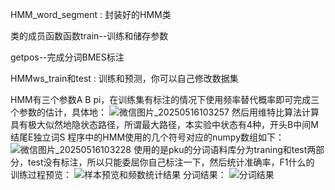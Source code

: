 HMM_word_segment   :   封装好的HMM类

类的成员函数函数train--训练和储存参数

getpos--完成分词BMES标注

HMMws_train和test : 训练和预测，你可以自己修改数据集

HMM有三个参数A B pi，在训练集有标注的情况下使用频率替代概率即可完成三个参数的估计，具体地：
![微信图片_20250516103257](https://github.com/user-attachments/assets/f0dbbbed-74b1-4128-9dc3-23511cc0166f)
然后用维特比算法计算具有极大似然地隐状态路径，所谓最大路径，本实验中状态有4种，开头B中间M结尾E独立词S
程序中的HMM使用的几个符号对应的numpy数组如下：
![微信图片_20250516103228](https://github.com/user-attachments/assets/f5eaa34c-49ce-4166-b3e8-4f767fab8596)
使用的是pku的分词语料库分为traning和test两部分，test没有标注，所以只能委屈你自己标注一下，然后统计准确率，F1什么的
训练过程预览：
![样本预览和频数统计结果](https://github.com/user-attachments/assets/fc44c23d-f575-4726-8ad8-f31d51820ba8)
分词结果：
![分词结果](https://github.com/user-attachments/assets/a0c3d4c0-eced-40fc-88e8-06bef347e8e7)

